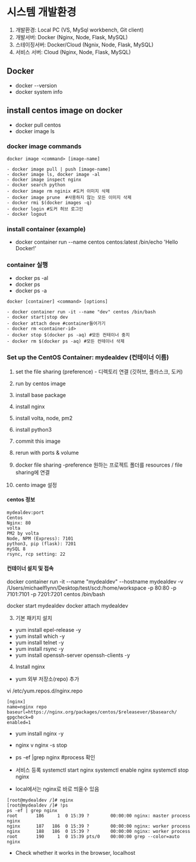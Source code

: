 # 시스템 개발환경

1. 개발환경: Local PC (VS, MySql workbench, Git client)
2. 개발서버: Docker (Nginx, Node, Flask, MySQL)
3. 스테이징서버: Docker/Cloud (Ngnix, Node, Flask, MySQL)
4. 서비스 서버: Cloud (Nginx, Node, Flask, MySQL)


## Docker
- docker --version
- docker system info

## install centos image on docker
- docker pull centos
- docker image ls

### docker image commands
```
docker image <command> [image-name]

- docker image pull | push [image-name]
- docker image ls, docker image -al
- docker image inspect nginx
- docker search python
- docker image rm nginix #도커 이미지 삭제
- docker image prune  #사용하지 않는 모든 이미지 삭제
- docker rmi $(docker images -q)
- docker login #도커 허브 로그인
- docker logout

```


### install container (example)
- docker container run --name centos centos:latest /bin/echo 'Hello Docker!'

### container 실행
- docker ps -al
- docker ps
- docker ps -a

```
docker [container] <command> [options]

- docker container run -it --name "dev" centos /bin/bash
- docker start|stop dev
- docker attach deve #container들어가기
- docker rm <container-id>
- docker stop $(docker ps -aq) #모든 컨테이너 중지
- docker rm $(docker ps -aq) #모든 컨테이너 삭제
```

### Set up the CentOS Container: mydealdev (컨테이너 이름)
1. set the file sharing (preference) - 디렉토리 연결 (깃허브, 플라스크, 도커)
2. run by centos image
3. install base package
4. install nginx
5. install volta, node, pm2
6. install python3
7. commit this image
8. rerun with ports & volume


1. docker file sharing  -preference
원하는 프로젝트 폴더를 resources / file sharing에 연결

2. cento image 설정

#### centos 정보
```
mydealdev:port
Centos
Nginx: 80
volta
PM2 by volta
Node, NPM (Express): 7101
python3, pip (flask): 7201
mySQL 8
rsync, rcp setting: 22
```

#### 컨테이너 설치 및 접속
docker container run -it --name "mydealdev" --hostname mydealdev -v /Users/michaelflynn/Desktop/test/scd:/home/workspace -p 80:80 -p 7101:7101 -p 7201:7201 centos /bin/bash

docker start mydealdev
docker attach mydealdev

3. 기본 패키지 설치
- yum install epel-release -y
- yum install which -y
- yum install telnet -y
- yum install rsync -y
- yum install openssh-server openssh-clients -y


4. Install nginx
- yum 외부 저장소(repo) 추가

vi /etc/yum.repos.d/nginx.repo
```
[nginx]
name=nginx repo
baseurl=https://nginx.org/packages/centos/$releasever/$basearch/
gpgcheck=0
enabled=1
```

- yum install nginx -y
- nginx v nginx -s stop
- ps -ef |grep nginx #process 확인 
- 서비스 등록
systemctl start nginx
systemctl enable nginx
systemctl stop nginx

- local에서는 nginx로 바로 띄울수 있음

```
[root@mydealdev /]# nginx
[root@mydealdev /]# !ps
ps -ef | grep nginx
root       186     1  0 15:39 ?        00:00:00 nginx: master process nginx
nginx      187   186  0 15:39 ?        00:00:00 nginx: worker process
nginx      188   186  0 15:39 ?        00:00:00 nginx: worker process
root       190     1  0 15:39 pts/0    00:00:00 grep --color=auto nginx
```

- Check whether it works in the browser, localhost